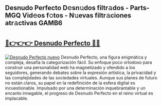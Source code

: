 ## Desnudo Perfecto D𝚎sn𝚞dos filtr𝚊dos - Parts-MGQ Vid𝚎os f𝚘tos - N𝚞evas filtr𝚊ciones atr𝚊ctivas GAMB6

# <h2><a href="http://mbc7wd.tromn.icu/?c=Desnudo+Perfecto">🔗👉👉👉 Desnudo Perfecto 🔗🔗</a></h2>

[![Desnudo Perfecto nuevo](https://i.imgur.com/pEAQMta.gif)](http://mbc7wd.tromn.icu/?c=Desnudo+Perfecto)
Desnudo Perfecto, una figura enigmática y compleja, desafía la categorización fácil. Su enfoque poco ortodoxo para construir una personalidad web ha magnetizado y ofendido a los seguidores, generando debates sobre la expresión artística, la privacidad y las complejidades de las sociedades virtuales. Aunque sus planes de futuro no están claros, su papel en la redefinición de la esfera digital es incuestionable. Impulsado por una determinación inquebrantable y un encanto innegable, el progreso de Desnudo Perfecto en el reino virtual es implacable.
